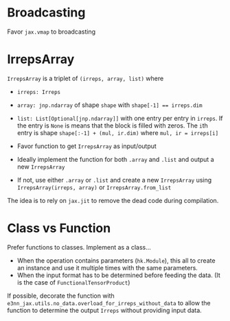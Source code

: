 # Broadcasting
Favor `jax.vmap` to broadcasting

# IrrepsArray
`IrrepsArray` is a triplet of `(irreps, array, list)` where

- `irreps: Irreps`
- `array: jnp.ndarray` of shape `shape` with `shape[-1] == irreps.dim`
- `list: List[Optional[jnp.ndarray]]` with one entry per entry in `irreps`. If the entry is `None` is means that the block is filled with zeros. The `i`th entry is shape `shape[:-1] + (mul, ir.dim)` where `mul, ir = irreps[i]`

- Favor function to get `IrrepsArray` as input/output
- Ideally implement the function for both `.array` and `.list` and output a new `IrrepsArray`
- If not, use either `.array` or `.list` and create a new `IrrepsArray` using `IrrepsArray(irreps, array)` or `IrrepsArray.from_list`

The idea is to rely on `jax.jit` to remove the dead code during compilation.

# Class vs Function
Prefer functions to classes. Implement as a class...

- When the operation contains parameters (`hk.Module`), this all to create an instance and use it multiple times with the same parameters.
- When the input format has to be determined before feeding the data. (It is the case of `FunctionalTensorProduct`)

If possible, decorate the function with `e3nn_jax.utils.no_data.overload_for_irreps_without_data` to allow the function to determine the output `Irreps` without providing input data.
